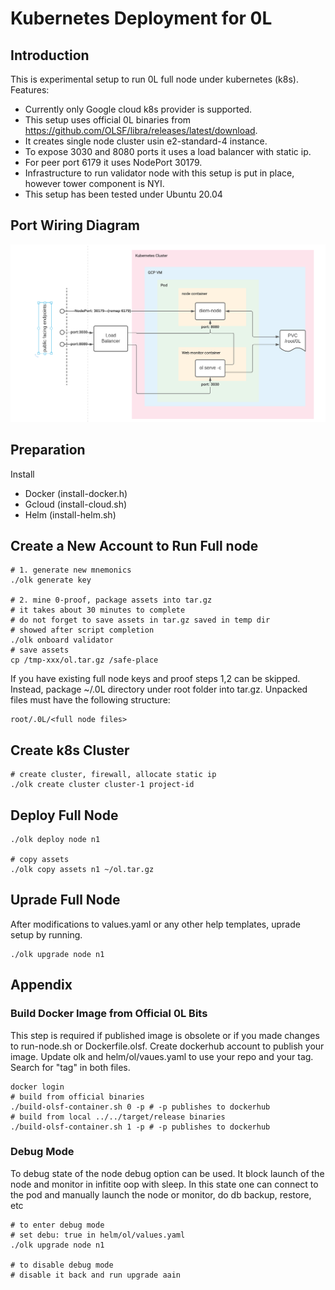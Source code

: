 # Kubernetes Deployment for 0L

## Introduction
This is experimental setup to run 0L full node under kubernetes (k8s).
Features:
- Currently only Google cloud k8s provider is supported.
- This setup uses official 0L binaries from <https://github.com/OLSF/libra/releases/latest/download>.
- It creates single node cluster usin e2-standard-4 instance.
- To expose 3030 and 8080 ports it uses a load balancer with static ip.
- For peer port 6179 it uses NodePort 30179.
- Infrastructure to run validator node with this setup is put in place, however tower component is NYI.
- This setup has been tested under Ubuntu 20.04

## Port Wiring Diagram

![wiring](./diagrams/wiring.png)

## Preparation
Install
- Docker (install-docker.h)
- Gcloud (install-cloud.sh)
- Helm (install-helm.sh)

## Create a New Account to Run Full node
```
# 1. generate new mnemonics
./olk generate key

# 2. mine 0-proof, package assets into tar.gz
# it takes about 30 minutes to complete
# do not forget to save assets in tar.gz saved in temp dir
# showed after script completion
./olk onboard validator
# save assets
cp /tmp-xxx/ol.tar.gz /safe-place
```
If you have existing full node keys and proof steps 1,2 can be skipped. Instead, package ~/.0L directory under root folder into tar.gz. Unpacked files must have the following structure:
```
root/.0L/<full node files>
``` 

## Create k8s Cluster
```
# create cluster, firewall, allocate static ip
./olk create cluster cluster-1 project-id
```

## Deploy Full Node
```
./olk deploy node n1

# copy assets
./olk copy assets n1 ~/ol.tar.gz
```


## Uprade Full Node
After modifications to values.yaml or any other help templates, uprade setup by running.
```
./olk upgrade node n1
```

## Appendix
### Build Docker Image from Official 0L Bits 
This step is required if published image is obsolete or if you made changes to run-node.sh or Dockerfile.olsf. Create dockerhub account to publish your image. Update olk and helm/ol/vaues.yaml to use your repo and your tag. Search for "tag" in both files.
```
docker login
# build from official binaries
./build-olsf-container.sh 0 -p # -p publishes to dockerhub
# build from local ../../target/release binaries
./build-olsf-container.sh 1 -p # -p publishes to dockerhub

```

### Debug Mode
To debug state of the node debug option can be used. It block launch of the node and monitor in infitite oop with sleep. In this state one can connect to the pod and manually launch the node or monitor, do db backup, restore, etc

```
# to enter debug mode
# set debu: true in helm/ol/values.yaml
./olk upgrade node n1

# to disable debug mode
# disable it back and run upgrade aain
```

